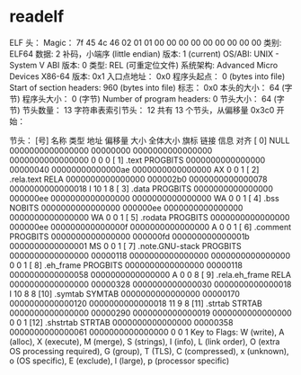 #  readelf
ELF 头：
  Magic：  7f 45 4c 46 02 01 01 00 00 00 00 00 00 00 00 00 
  类别:                              ELF64
  数据:                              2 补码，小端序 (little endian)
  版本:                              1 (current)
  OS/ABI:                            UNIX - System V
  ABI 版本:                          0
  类型:                              REL (可重定位文件)
  系统架构:                          Advanced Micro Devices X86-64
  版本:                              0x1
  入口点地址：              0x0
  程序头起点：              0 (bytes into file)
  Start of section headers:          960 (bytes into file)
  标志：             0x0
  本头的大小：       64 (字节)
  程序头大小：       0 (字节)
  Number of program headers:         0
  节头大小：         64 (字节)
  节头数量：         13
  字符串表索引节头： 12
共有 13 个节头，从偏移量 0x3c0 开始：

节头：
  [号] 名称              类型             地址              偏移量
       大小              全体大小          旗标   链接   信息   对齐
  [ 0]                   NULL             0000000000000000  00000000
       0000000000000000  0000000000000000           0     0     0
  [ 1] .text             PROGBITS         0000000000000000  00000040
       00000000000000ae  0000000000000000  AX       0     0     1
  [ 2] .rela.text        RELA             0000000000000000  000002b0
       0000000000000078  0000000000000018   I      10     1     8
  [ 3] .data             PROGBITS         0000000000000000  000000ee
       0000000000000000  0000000000000000  WA       0     0     1
  [ 4] .bss              NOBITS           0000000000000000  000000ee
       0000000000000000  0000000000000000  WA       0     0     1
  [ 5] .rodata           PROGBITS         0000000000000000  000000ee
       000000000000000f  0000000000000000   A       0     0     1
  [ 6] .comment          PROGBITS         0000000000000000  000000fd
       000000000000001b  0000000000000001  MS       0     0     1
  [ 7] .note.GNU-stack   PROGBITS         0000000000000000  00000118
       0000000000000000  0000000000000000           0     0     1
  [ 8] .eh_frame         PROGBITS         0000000000000000  00000118
       0000000000000058  0000000000000000   A       0     0     8
  [ 9] .rela.eh_frame    RELA             0000000000000000  00000328
       0000000000000030  0000000000000018   I      10     8     8
  [10] .symtab           SYMTAB           0000000000000000  00000170
       0000000000000120  0000000000000018          11     9     8
  [11] .strtab           STRTAB           0000000000000000  00000290
       0000000000000019  0000000000000000           0     0     1
  [12] .shstrtab         STRTAB           0000000000000000  00000358
       0000000000000061  0000000000000000           0     0     1
Key to Flags:
  W (write), A (alloc), X (execute), M (merge), S (strings), I (info),
  L (link order), O (extra OS processing required), G (group), T (TLS),
  C (compressed), x (unknown), o (OS specific), E (exclude),
  l (large), p (processor specific)
